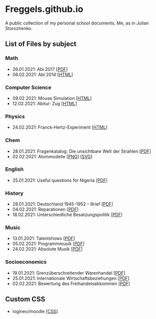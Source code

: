 # Freggels.github.io
A public collection of my personal school documents.
Me, as in Julian Storozhenko.

## List of Files by subject

### Math
+ 26.01.2021: Abi 2017 \[[PDF](./school/math/20210126/doc.pdf)]
+ 06.02.2021: Abi 2014 \[[HTML](./school/math/20210206/doc.html)]

### Computer Science
+ 09.02.2021: Mouse Simulation \[[HTML](./school/cs/20210209/doc.html)\]
+ 12.02.2021: Abitur: Zug \[[HTML](./school/cs/20210212/doc.html)\]

### Physics
+ 24.02.2021: Franck-Hertz-Experiment \[[HTML](./school/physics/20210224/doc.html)]

### Chem
+ 28.01.2021: Fragenkatalog: Die unsichtbare Welt der Strahlen \[[PDF](./school/chem/20210128/doc.pdf)]
+ 02.02.2021: Atommodelle \[[PNG](./school/chem/20210202/pic.png)] \[[SVG](./school/chem/20210202/pic.svg)]

### English
+ 25.01.2021: Useful questions for Nigeria \[[PDF](./school/english/20210125/doc.pdf)]

### History
+ 28.01.2021: Deutschland 1945-1952 – Brief \[[PDF](./school/history/20210128/doc.pdf)]
+ 04.02.2021: Reparationen \[[PDF](./school/history/20210204/doc.pdf)]
+ 18.02.2021: Unterschiedliche Besatzungspolitik \[[PDF](./school/history/20210218/doc.pdf)]

### Music
+ 13.01.2021: Talentshows \[[PDF](./school/music/20210113/doc.pdf)]
+ 05.02.2021: Programmmusik \[[PDF](./school/music/20210205/doc.pdf)]
+ 24.02.2021: Absolute Musik \[[PDF](./school/music/20210224/doc.pdf)]

### Socioeconomics
+ 19.01.2021: Grenzüberschreitender Warenhandel \[[PDF](./school/social/20210119/doc.pdf)]
+ 25.01.2021: Internationale Wirtschaftsbeziehungen \[[PDF](./school/social/20210125/doc.pdf)]
+ 02.02.2021: Bewertung des Freihandelsabkommen \[[PDF](./school/social/20210202/doc.pdf)]

## Custom CSS
+ logineo/moodle \[[CSS](./other/css/logineo.css)]
